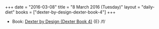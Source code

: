 +++
date = "2016-03-08"
title = "8 March 2016 (Tuesday)"
layout = "daily-diet"
books = ["dexter-by-design-dexter-book-4"]
+++


* Book: [Dexter by Design (Dexter Book 4)](/books/dexter-by-design-dexter-book-4) {E} /f/